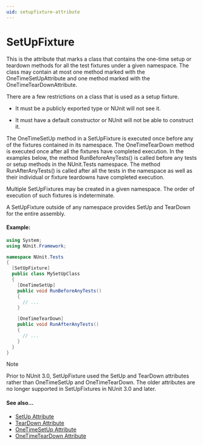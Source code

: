 ```yaml
---
uid: setupfixture-attribute
---
```


# SetUpFixture


This is the attribute that marks a class that contains the one-time
setup or teardown methods for all the test fixtures under a given
namespace. The class may contain at most one method marked with the
OneTimeSetUpAttribute and one method marked with the OneTimeTearDownAttribute.
	
There are a few restrictions on a class that is used as a setup fixture.

 * It must be a publicly exported type or NUnit will not see it.

 * It must have a default constructor or NUnit will not be able to construct it.

The OneTimeSetUp method in a SetUpFixture is executed once before any of the fixtures
contained in its namespace. The OneTimeTearDown method is executed once after all the 
fixtures have completed execution. In the examples below, the method RunBeforeAnyTests()
is called before any tests or setup methods in the NUnit.Tests namespace. The method
RunAfterAnyTests() is called after all the tests in the namespace as well as their
individual or fixture teardowns have completed execution.

Multiple SetUpFixtures may be created in a given namespace. The order of execution
of such fixtures is indeterminate.

A SetUpFixture outside of any namespace provides SetUp and TearDown for the entire assembly.

#### Example:

```csharp
using System;
using NUnit.Framework;

namespace NUnit.Tests
{
  [SetUpFixture]
  public class MySetUpClass
  {
	[OneTimeSetUp]
	public void RunBeforeAnyTests()
	{
	  // ...
	}

	[OneTimeTearDown]
	public void RunAfterAnyTests()
	{
	  // ...
	}
  }
}
```

> [!NOTE]
> Prior to NUnit 3.0, SetUpFixture used the SetUp and TearDown attributes rather than OneTimeSetUp and OneTimeTearDown.
The older attributes are no longer supported in SetUpFixtures in NUnit 3.0 and later.

#### See also...

 * [SetUp Attribute](SetUp.md)
 * [TearDown Attribute](TearDown.md)
 * [OneTimeSetUp Attribute](OneTimeSetUp.md)
 * [OneTimeTearDown Attribute](OneTimeTearDown.md)

